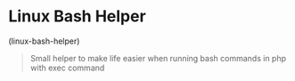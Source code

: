 # Linux Bash Helper
(linux-bash-helper)

> Small helper to make life easier when running bash commands in php with exec command 